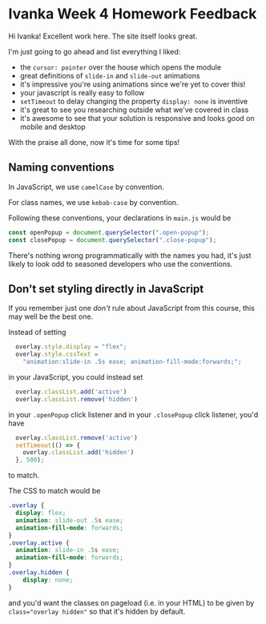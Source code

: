 # Ivanka Week 4 Homework Feedback

Hi Ivanka! Excellent work here.
The site itself looks great.

I'm just going to go ahead and list everything I liked:

- the `cursor: pointer` over the house which opens the module
- great definitions of `slide-in` and `slide-out` animations
- it's impressive you're using animations since we're yet to cover this!
- your javascript is really easy to follow
- `setTimeout` to delay changing the property `display: none` is inventive
- it's great to see you researching outside what we've covered in class
- it's awesome to see that your solution is responsive and looks good on mobile and desktop

With the praise all done, now it's time for some tips!

## Naming conventions

In JavaScript, we use `camelCase` by convention.

For class names, we use `kebab-case` by convention.

Following these conventions, your declarations in `main.js` would be

```js
const openPopup = document.querySelector(".open-popup");
const closePopup = document.querySelector(".close-popup");
```

There's nothing wrong programmatically with the names you had,
it's just likely to look odd to seasoned developers who use the conventions.

## Don't set styling directly in JavaScript

If you remember just one _don't_ rule about JavaScript from this course,
this may well be the best one.

Instead of setting

```js
  overlay.style.display = "flex";
  overlay.style.cssText =
    "animation:slide-in .5s ease; animation-fill-mode:forwards;";
```

in your JavaScript, you could instead set

```js
  overlay.classList.add('active')
  overlay.classList.remove('hidden')
```

in your `.openPopup` click listener and
in your `.closePopup` click listener, you'd have

```js
  overlay.classList.remove('active')
  setTimeout(() => {
    overlay.classList.add('hidden')
  }, 500);
```

to match.

The CSS to match would be

```css
.overlay {
  display: flex;
  animation: slide-out .5s ease;
  animation-fill-mode: forwards;
}
.overlay.active {
  animation: slide-in .5s ease;
  animation-fill-mode: forwards;
}
.overlay.hidden {
    display: none;
}
```

and you'd want the classes on pageload (i.e. in your HTML)
to be given by `class="overlay hidden"` so that it's hidden by default.

